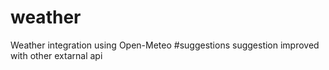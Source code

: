 # weather
Weather integration using Open-Meteo
#suggestions
suggestion improved with other extarnal api

